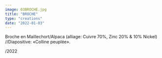 ```yaml
---
image: 03BROCHE.jpg
title: "BROCHE"
type: "creations"
date: "2022-01-03"
---
```


Broche en Maillechort/Alpaca (alliage: Cuivre 70%, Zinc 20% & 10% Nickel)  
//Diapositive: «Colline peuplée».    

/2022
